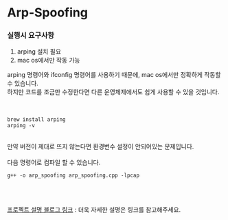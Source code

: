 # Arp-Spoofing

### 실행시 요구사항
1. arping 설치 필요
2. mac os에서만 작동 가능 


arping 명령어와 ifconfig 명령어를 사용하기 때문에, mac os에서만 정확하게 작동할 수 있습니다. <br>
하지만 코드를 조금만 수정한다면 다른 운영체제에서도 쉽게 사용할 수 있을 것입니다.
<br>
<br>
<br>





```
brew install arping
arping -v
```
<br>
만약 버전이 제대로 뜨지 않는다면 환경변수 설정이 안되어있는 문제입니다.
<br>


<br>
다음 명령어로 컴파일 할 수 있습니다.
<br>

```
g++ -o arp_spoofing arp_spoofing.cpp -lpcap
```

<br><br>


[프로젝트 설명 블로그 링크](https://white-hack.tistory.com/entry/ARP-spoofing-1-ARP-spoofing-%ED%94%84%EB%A1%9C%EC%A0%9D%ED%8A%B8-%EC%8B%9C%EC%9E%91%ED%95%98%EA%B8%B0) : 더욱 자세한 설명은 링크를 참고해주세요.

